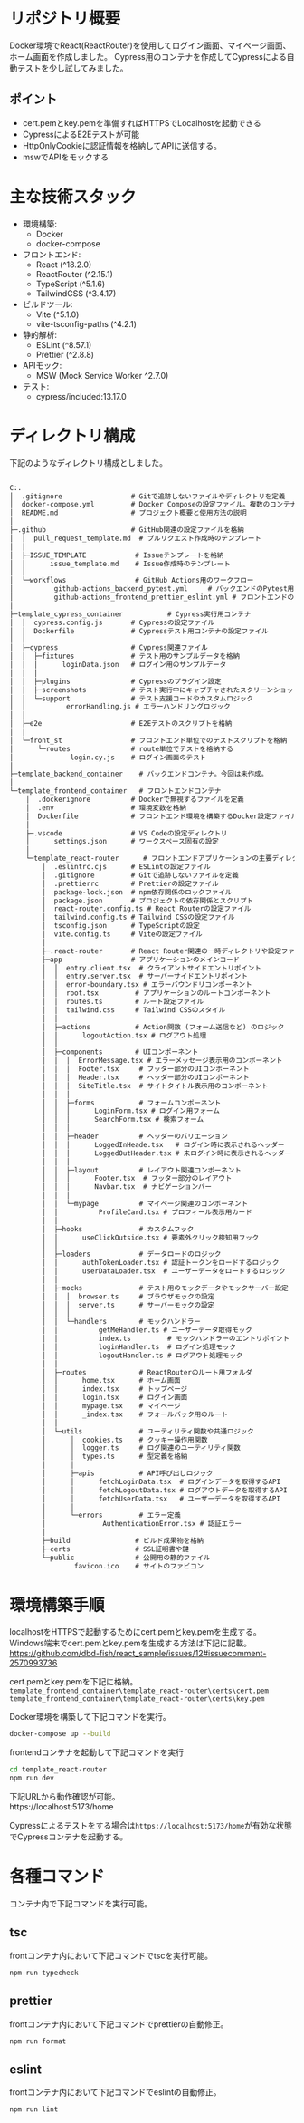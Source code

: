 # リポジトリ概要
Docker環境でReact(ReactRouter)を使用してログイン画面、マイページ画面、ホーム画面を作成しました。
Cypress用のコンテナを作成してCypressによる自動テストを少し試してみました。

## ポイント
- cert.pemとkey.pemを準備すればHTTPSでLocalhostを起動できる
- CypressによるE2Eテストが可能
- HttpOnlyCookieに認証情報を格納してAPIに送信する。
- mswでAPIをモックする

# 主な技術スタック
- 環境構築: 
    - Docker
    - docker-compose
- フロントエンド:
    - React (^18.2.0)
    - ReactRouter (^2.15.1)
    - TypeScript (^5.1.6)
    - TailwindCSS (^3.4.17)
- ビルドツール:
    - Vite (^5.1.0)
    - vite-tsconfig-paths (^4.2.1)
- 静的解析:
    - ESLint (^8.57.1)
    - Prettier (^2.8.8)
- APIモック:
    - MSW (Mock Service Worker ^2.7.0)
- テスト: 
    - cypress/included:13.17.0




# ディレクトリ構成
下記のようなディレクトリ構成としました。
```txt

C:.
│  .gitignore                 # Gitで追跡しないファイルやディレクトリを定義
│  docker-compose.yml         # Docker Composeの設定ファイル。複数のコンテナを統合して管理
│  README.md                  # プロジェクト概要と使用方法の説明
│  
├─.github                     # GitHub関連の設定ファイルを格納
│  │  pull_request_template.md  # プルリクエスト作成時のテンプレート
│  │  
│  ├─ISSUE_TEMPLATE            # Issueテンプレートを格納
│  │      issue_template.md    # Issue作成時のテンプレート
│  │      
│  └─workflows                 # GitHub Actions用のワークフロー
│          github-actions_backend_pytest.yml     # バックエンドのPytest用CI/CD設定
│          github-actions_frontend_prettier_eslint.yml # フロントエンドのPrettier/ESLint用CI/CD設定
│          
├─template_cypress_container           # Cypress実行用コンテナ
│  │  cypress.config.js       # Cypressの設定ファイル
│  │  Dockerfile              # Cypressテスト用コンテナの設定ファイル
│  │  
│  ├─cypress                  # Cypress関連ファイル
│  │  ├─fixtures              # テスト用のサンプルデータを格納
│  │  │      loginData.json   # ログイン用のサンプルデータ
│  │  │      
│  │  ├─plugins               # Cypressのプラグイン設定
│  │  ├─screenshots           # テスト実行中にキャプチャされたスクリーンショット
│  │  └─support               # テスト支援コードやカスタムロジック
│  │          errorHandling.js # エラーハンドリングロジック
│  │          
│  ├─e2e                      # E2Eテストのスクリプトを格納
│  │          
│  └─front_st                 # フロントエンド単位でのテストスクリプトを格納
│      └─routes               # route単位でテストを格納する
│              login.cy.js    # ログイン画面のテスト
│              
├─template_backend_container    # バックエンドコンテナ。今回は未作成。
│      
└─template_frontend_container   # フロントエンドコンテナ
    │  .dockerignore          # Dockerで無視するファイルを定義
    │  .env                   # 環境変数を格納
    │  Dockerfile             # フロントエンド環境を構築するDocker設定ファイル
    │  
    ├─.vscode                 # VS Codeの設定ディレクトリ
    │      settings.json      # ワークスペース固有の設定
    │      
    └─template_react-router      # フロントエンドアプリケーションの主要ディレクトリ (ReactRouterを使用)
        │  .eslintrc.cjs      # ESLintの設定ファイル
        │  .gitignore         # Gitで追跡しないファイルを定義
        │  .prettierrc        # Prettierの設定ファイル
        │  package-lock.json  # npm依存関係のロックファイル
        │  package.json       # プロジェクトの依存関係とスクリプト
        │  react-router.config.ts # React Routerの設定ファイル
        │  tailwind.config.ts # Tailwind CSSの設定ファイル
        │  tsconfig.json      # TypeScriptの設定
        │  vite.config.ts     # Viteの設定ファイル
        │  
        ├─.react-router       # React Router関連の一時ディレクトリや設定ファイルを格納
        ├─app                 # アプリケーションのメインコード
        │  │  entry.client.tsx  # クライアントサイドエントリポイント
        │  │  entry.server.tsx  # サーバーサイドエントリポイント
        │  │  error-boundary.tsx # エラーバウンドリコンポーネント
        │  │  root.tsx         # アプリケーションのルートコンポーネント
        │  │  routes.ts        # ルート設定ファイル
        │  │  tailwind.css     # Tailwind CSSのスタイル
        │  │  
        │  ├─actions           # Action関数 (フォーム送信など) のロジック
        │  │      logoutAction.tsx # ログアウト処理
        │  │      
        │  ├─components        # UIコンポーネント
        │  │  │  ErrorMessage.tsx # エラーメッセージ表示用のコンポーネント
        │  │  │  Footer.tsx     # フッター部分のUIコンポーネント
        │  │  │  Header.tsx     # ヘッダー部分のUIコンポーネント
        │  │  │  SiteTitle.tsx  # サイトタイトル表示用のコンポーネント
        │  │  │  
        │  │  ├─forms           # フォームコンポーネント
        │  │  │      LoginForm.tsx # ログイン用フォーム
        │  │  │      SearchForm.tsx # 検索フォーム
        │  │  │      
        │  │  ├─header          # ヘッダーのバリエーション
        │  │  │      LoggedInHeade.tsx   # ログイン時に表示されるヘッダー
        │  │  │      LoggedOutHeader.tsx # 未ログイン時に表示されるヘッダー
        │  │  │      
        │  │  ├─layout          # レイアウト関連コンポーネント
        │  │  │      Footer.tsx  # フッター部分のレイアウト
        │  │  │      Navbar.tsx  # ナビゲーションバー
        │  │  │      
        │  │  └─mypage          # マイページ関連のコンポーネント
        │  │          ProfileCard.tsx # プロフィール表示用カード
        │  │          
        │  ├─hooks              # カスタムフック
        │  │      useClickOutside.tsx # 要素外クリック検知用フック
        │  │      
        │  ├─loaders            # データロードのロジック
        │  │      authTokenLoader.tsx # 認証トークンをロードするロジック
        │  │      userDataLoader.tsx  # ユーザーデータをロードするロジック
        │  │      
        │  ├─mocks              # テスト用のモックデータやモックサーバー設定
        │  │  │  browser.ts     # ブラウザモックの設定
        │  │  │  server.ts      # サーバーモックの設定
        │  │  │  
        │  │  └─handlers        # モックハンドラー
        │  │          getMeHandler.ts # ユーザーデータ取得モック
        │  │          index.ts         # モックハンドラーのエントリポイント
        │  │          loginHandler.ts  # ログイン処理モック
        │  │          logoutHandler.ts # ログアウト処理モック
        │  │          
        │  ├─routes             # ReactRouterのルート用フォルダ
        │  │      home.tsx      # ホーム画面
        │  │      index.tsx     # トップページ
        │  │      login.tsx     # ログイン画面
        │  │      mypage.tsx    # マイページ
        │  │      _index.tsx    # フォールバック用のルート
        │  │      
        │  └─utils              # ユーティリティ関数や共通ロジック
        │      │  cookies.ts    # クッキー操作用関数
        │      │  logger.ts     # ログ関連のユーティリティ関数
        │      │  types.ts      # 型定義を格納
        │      │  
        │      ├─apis           # API呼び出しロジック
        │      │      fetchLoginData.tsx  # ログインデータを取得するAPI
        │      │      fetchLogoutData.tsx # ログアウトデータを取得するAPI
        │      │      fetchUserData.tsx   # ユーザーデータを取得するAPI
        │      │      
        │      └─errors         # エラー定義
        │              AuthenticationError.tsx # 認証エラー
        │              
        ├─build                # ビルド成果物を格納
        ├─certs                # SSL証明書や鍵
        └─public               # 公開用の静的ファイル
                favicon.ico    # サイトのファビコン

```

# 環境構築手順
localhostをHTTPSで起動するためにcert.pemとkey.pemを生成する。
Windows端末でcert.pemとkey.pemを生成する方法は下記に記載。  
https://github.com/dbd-fish/react_sample/issues/12#issuecomment-2570993736

cert.pemとkey.pemを下記に格納。
`template_frontend_container\template_react-router\certs\cert.pem`
`template_frontend_container\template_react-router\certs\key.pem`

Docker環境を構築して下記コマンドを実行。
```Bash
docker-compose up --build
```

frontendコンテナを起動して下記コマンドを実行
```Bash
cd template_react-router
npm run dev
```

下記URLから動作確認が可能。  
https://localhost:5173/home


Cypressによるテストをする場合は`https://localhost:5173/home`が有効な状態でCypressコンテナを起動する。

# 各種コマンド
コンテナ内で下記コマンドを実行可能。

## tsc
frontコンテナ内において下記コマンドでtscを実行可能。
```Bash
npm run typecheck
```

## prettier
frontコンテナ内において下記コマンドでprettierの自動修正。
```Bash
npm run format
```

## eslint
frontコンテナ内において下記コマンドでeslintの自動修正。
```Bash
npm run lint
```



